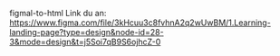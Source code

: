 figmal-to-html
Link du an:
https://www.figma.com/file/3kHcuu3c8fvhnA2q2wUwBM/1.Learning-landing-page?type=design&node-id=28-3&mode=design&t=j5Soi7qB9S6ojhcZ-0
